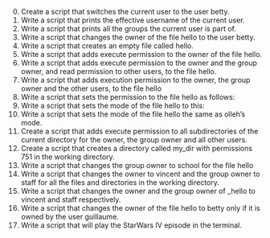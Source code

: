 0. Create a script that switches the current user to the user betty.
1. Write a script that prints the effective username of the current user.
2. Write a script that prints all the groups the current user is part of.
3. Write a script that changes the owner of the file hello to the user betty.
4. Write a script that creates an empty file called hello.
5. Write a script that adds execute permission to the owner of the file hello.
6. Write a script that adds execute permission to the owner and the group owner, and read permission to other users, to the file hello.
7. Write a script that adds execution permission to the owner, the group owner and the other users, to the file hello
8. Write a script that sets the permission to the file hello as follows:
9. Write a script that sets the mode of the file hello to this:
10. Write a script that sets the mode of the file hello the same as olleh’s mode.
11. Create a script that adds execute permission to all subdirectories of the current directory for the owner, the group owner and all other users.
12. Create a script that creates a directory called my_dir with permissions 751 in the working directory.
13. Write a script that changes the group owner to school for the file hello
14. Write a script that changes the owner to vincent and the group owner to staff for all the files and directories in the working directory.
15. Write a script that changes the owner and the group owner of _hello to vincent and staff respectively.
16. Write a script that changes the owner of the file hello to betty only if it is owned by the user guillaume.
17. Write a script that will play the StarWars IV episode in the terminal.

